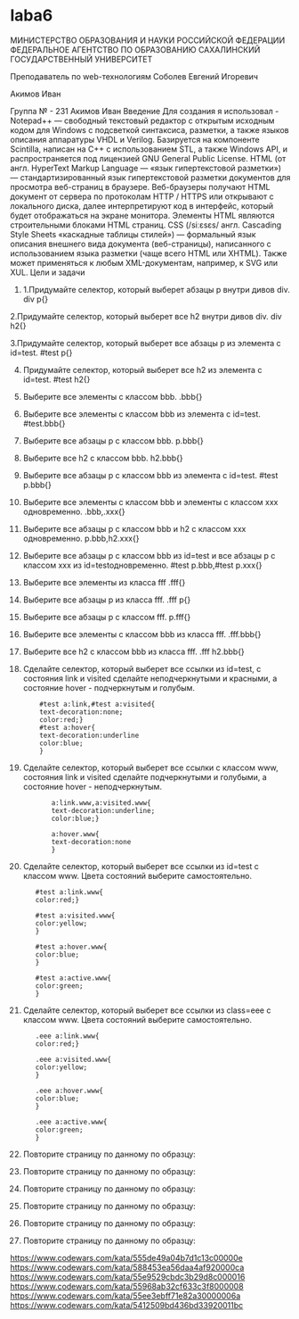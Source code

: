 # laba6
МИНИСТЕРСТВО ОБРАЗОВАНИЯ И НАУКИ РОССИЙСКОЙ ФЕДЕРАЦИИ
ФЕДЕРАЛЬНОЕ АГЕНТСТВО ПО ОБРАЗОВАНИЮ
САХАЛИНСКИЙ ГОСУДАРСТВЕННЫЙ УНИВЕРСИТЕТ







Преподаватель по web-технологиям
Соболев Евгений Игоревич



















Акимов Иван

Группа №  - 231
				Акимов Иван
Введение 
Для создания я использовал - Notepad++ — свободный текстовый редактор с открытым исходным кодом для Windows с подсветкой синтаксиса, разметки, а также языков описания аппаратуры VHDL и Verilog.
Базируется на компоненте Scintilla, написан на C++ с использованием STL, а также Windows API, и распространяется под лицензией GNU General Public License.
HTML (от англ. HyperText Markup Language — «язык гипертекстовой разметки») — стандартизированный язык гипертекстовой разметки документов для просмотра веб-страниц в браузере. Веб-браузеры получают HTML документ от сервера по протоколам HTTP / HTTPS или открывают с локального диска, далее интерпретируют код в интерфейс, который будет отображаться на экране монитора. Элементы HTML являются строительными блоками HTML страниц.
CSS (/siːɛsɛs/ англ. Cascading Style Sheets «каскадные таблицы стилей») — формальный язык описания внешнего вида документа (веб-страницы), написанного с использованием языка разметки (чаще всего HTML или XHTML). Также может применяться к любым XML-документам, например, к SVG или XUL.
Цели и задачи
1.	1.Придумайте селектор, который выберет абзацы p внутри дивов div.
div p{}

2.Придумайте селектор, который выберет все h2 внутри дивов div.
div h2{}

3.Придумайте селектор, который выберет все абзацы p из элемента с id=test.
#test p{}

4. Придумайте селектор, который выберет все h2 из элемента с id=test.
#test h2{}

5. Выберите все элементы с классом bbb.
.bbb{}

6. Выберите все элементы с классом bbb из элемента с id=test.
#test.bbb{}

7. Выберите все абзацы p с классом bbb.
p.bbb{}

8. Выберите все h2 с классом bbb.
h2.bbb{}

9. Выберите все абзацы p с классом bbb из элемента с id=test.
#test p.bbb{}

10. Выберите все элементы с классом bbb и элементы с классом xxx одновременно.
.bbb,.xxx{}

11. Выберите все абзацы p с классом bbb и h2 с классом xxx одновременно.
p.bbb,h2.xxx{}

12. Выберите все абзацы p с классом bbb из id=test и все абзацы p с классом xxx из id=testодновременно.
#test p.bbb,#test p.xxx{}

13. Выберите все элементы из класса fff
.fff{}

14. Выберите все абзацы p из класса fff.
.fff p{}

15. Выберите все абзацы p с классом fff.
p.fff{}

16. Выберите все элементы с классом bbb из класса fff.
.fff.bbb{}

17. Выберите все h2 с классом bbb из класса fff.
.fff h2.bbb{}

18.	Сделайте селектор, который выберет все ссылки из id=test, с состояния link и visited сделайте неподчеркнутыми и красными, а состояние hover - подчеркнутым и голубым.
			
			#test a:link,#test a:visited{
			text-decoration:none;
			color:red;}
			#test a:hover{
			text-decoration:underline
			color:blue;
			}

19.	 Сделайте селектор, который выберет все ссылки с классом www, состояния link и visited сделайте подчеркнутыми и голубыми, а состояние hover - неподчеркнутым.

				a:link.www,a:visited.www{
				text-decoration:underline;
				color:blue;}

				a:hover.www{
				text-decoration:none
				}

20.	 Сделайте селектор, который выберет все ссылки из id=test с классом www. Цвета состояний выберите самостоятельно.

			#test a:link.www{
			color:red;}

			#test a:visited.www{
			color:yellow;
			}

			#test a:hover.www{
			color:blue;
			}

			#test a:active.www{
			color:green;
			}

21.	 Сделайте селектор, который выберет все ссылки из class=eee с классом www. Цвета состояний выберите самостоятельно.


			.eee a:link.www{
			color:red;}

			.eee a:visited.www{
			color:yellow;
			}

			.eee a:hover.www{
			color:blue;
			}

			.eee a:active.www{
			color:green;
			}

22.	Повторите страницу по данному по образцу:
 

23.	Повторите страницу по данному по образцу:

 
24.	Повторите страницу по данному по образцу:

 
25.	Повторите страницу по данному по образцу:


 
26.	Повторите страницу по данному по образцу:



 
27.	Повторите страницу по данному по образцу:



 

https://www.codewars.com/kata/555de49a04b7d1c13c00000e
https://www.codewars.com/kata/588453ea56daa4af920000ca
https://www.codewars.com/kata/55e9529cbdc3b29d8c000016
https://www.codewars.com/kata/55968ab32cf633c3f8000008
https://www.codewars.com/kata/55ee3ebff71e82a30000006a
https://www.codewars.com/kata/5412509bd436bd33920011bc
